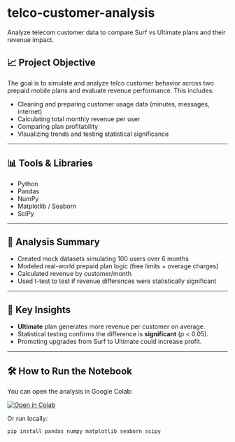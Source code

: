# telco-customer-analysis
Analyze telecom customer data to compare Surf vs Ultimate plans and their revenue impact.

## 📈 Project Objective

The goal is to simulate and analyze telco customer behavior across two prepaid mobile plans and evaluate revenue performance. This includes:

- Cleaning and preparing customer usage data (minutes, messages, internet)
- Calculating total monthly revenue per user
- Comparing plan profitability
- Visualizing trends and testing statistical significance

---

## 📊 Tools & Libraries

- Python
- Pandas
- NumPy
- Matplotlib / Seaborn
- SciPy

---

## 🧠 Analysis Summary

- Created mock datasets simulating 100 users over 6 months
- Modeled real-world prepaid plan logic (free limits + overage charges)
- Calculated revenue by customer/month
- Used t-test to test if revenue differences were statistically significant

---

## 📌 Key Insights

- **Ultimate** plan generates more revenue per customer on average.
- Statistical testing confirms the difference is **significant** (p < 0.05).
- Promoting upgrades from Surf to Ultimate could increase profit.

---

## 🛠️ How to Run the Notebook

You can open the analysis in Google Colab:

[![Open in Colab](https://colab.research.google.com/assets/colab-badge.svg)](https://colab.research.google.com/)

Or run locally:

```bash
pip install pandas numpy matplotlib seaborn scipy
